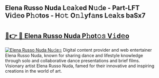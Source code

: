 ## Elena Russo Nuda L𝚎a𝚔ed N𝚞𝚍e - Part-LFT Vi𝚍𝚎o P𝚑𝚘tos - H𝚘𝚝 O𝚗𝚕yf𝚊ns L𝚎a𝚔s baSx7

# <h2><a href="http://kfcbqtv.oniu.top/?m=Elena+Russo+Nuda">🔗👉 🔴 Elena Russo Nuda P𝚑ot𝚘𝚜 V𝚒d𝚎o</a></h2>

[![Elena Russo Nuda Nu𝚍e𝚜](https://i.imgur.com/0qMVB7G.gif)](http://kfcbqtv.oniu.top/?m=Elena+Russo+Nuda)
Digital content provider and web entertainer Elena Russo Nuda, known for sharing dance and lifestyle knowledge through solo and collaborative dance presentations and brief films. Visionary artist Elena Russo Nuda, famed for their innovative and inspiring creations in the world of art.  

